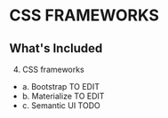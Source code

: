 # CSS FRAMEWORKS

## What's Included

4. CSS frameworks
  - a. Bootstrap TO EDIT
  - b. Materialize TO EDIT
  - c. Semantic UI TODO
